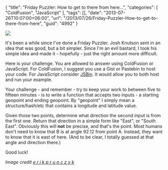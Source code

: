 {
	"title": "Friday Puzzler: How to get to there from here...",
	"categories": [
		"ColdFusion",
		"JavaScript"
	],
	"tags": [],
	"date": "2013-07-26T10:07:00+06:00",
	"url": "/2013/07/26/Friday-Puzzler-How-to-get-to-there-from-here",
	"guid": "4992"
}

<img src="http://www.raymondcamden.com/images/4402065176_60a746cf19_b.jpg" />

It's been a while since I've done a Friday Puzzler. Josh Knutson sent in an idea that was good, but a bit simpler. Since I'm an evil bastard, I took his simple idea and made it - hopefully - just the right amount more difficult.
<!--more-->
Here is your challenge. You are allowed to answer using ColdFusion or JavaScript. For ColdFusion, I suggest you use a Gist or Pastebin to host your code. For JavaScript consider <a href="http://www.jsbin.com">JSBin</a>. It would allow you to both host and run your example. 

Your challenge - and remember - try to keep your work to between five to fifteen minutes - is to write a function that accepts two inputs - a starting geopoint and ending geopoint. By "geopoint" I simply mean a structure/hash/etc that contains a longitude and latitude value.

Given those two points, determine what direction the second input is from the first one. Return that direction in a simple form like "East", or "South East". Obviously this will <strong>not</strong> be precise, and that's the point. Most humans don't need to know that B is at angle 92.12 from point A. Instead, they want to know that it is east of here. (And to be clear, I totally guessed at that angle and direction there.)

Good luck!

<i>Image credit <a href="http://www.flickr.com/photos/24842486@N07/">e r j k p r u n c z y k</a></i>